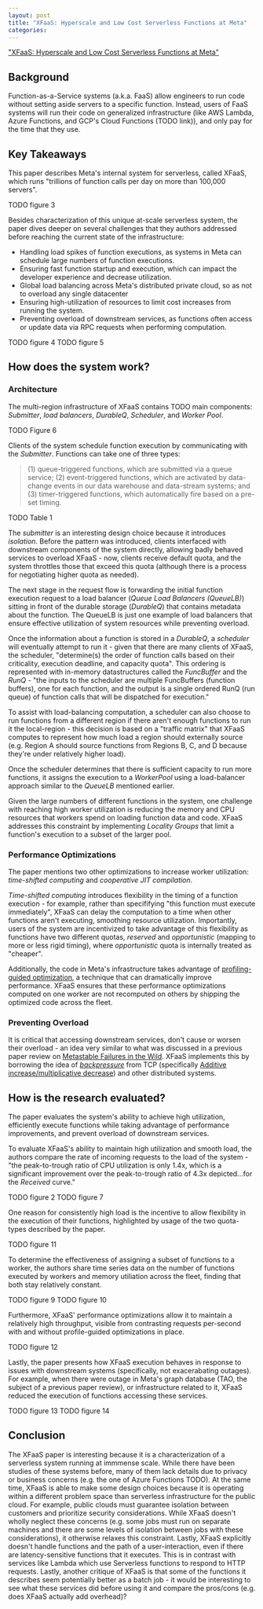 ```yaml
---
layout: post
title: "XFaaS: Hyperscale and Low Cost Serverless Functions at Meta"
categories:
---
```


["XFaaS: Hyperscale and Low Cost Serverless Functions at Meta"](TODO)

## Background

Function-as-a-Service systems (a.k.a. FaaS) allow engineers to run code without setting aside servers to a specific function. Instead, users of FaaS systems will run their code on generalized infrastructure (like AWS Lambda, Azure Functions, and GCP's Cloud Functions (TODO link)), and only pay for the time that they use.

## Key Takeaways

This paper describes Meta's internal system for serverless, called XFaaS, which runs "trillions of function calls per day on more than 100,000 servers".

TODO figure 3

Besides characterization of this unique at-scale serverless system, the paper dives deeper on several challenges that they authors addressed before reaching the current state of the infrastructure:

- Handling load spikes of function executions, as systems in Meta can schedule large numbers of function executions.
- Ensuring fast function startup and execution, which can impact the developer experience and decrease utilization.
- Global load balancing across Meta's distributed private cloud, so as not to overload any single datacenter
- Ensuring high-utilization of resources to limit cost increases from running the system.
- Preventing overload of downstream services, as functions often access or update data via RPC requests when performing computation.

TODO figure 4
TODO figure 5

## How does the system work?

### Architecture

The multi-region infrastructure of XFaaS contains TODO main components: _Submitter_, _load balancers_, _DurableQ_, _Scheduler_, and _Worker Pool_.

TODO Figure 6

Clients of the system schedule function execution by communicating with the _Submitter_. Functions can take one of three types:

> (1) queue-triggered functions, which are submitted via a queue service; (2) event-triggered functions, which are activated by data-change events in our data warehouse and data-stream systems; and (3) timer-triggered functions, which automatically fire based on a pre-set timing.

TODO Table 1

The _submitter_ is an interesting design choice because it introduces _isolation_. Before the pattern was introduced, clients interfaced with downstream components of the system directly, allowing badly behaved services to overload XFaaS - now, clients receive default quota, and the system throttles those that exceed this quota (although there is a process for negotiating higher quota as needed).

The next stage in the request flow is forwarding the initial function execution request to a load balancer (_Queue Load Balancers (QueueLB)_) sitting in front of the durable storage (_DurableQ_) that contains metadata about the function. The QueueLB is just one example of load balancers that ensure effective utilization of system resources while preventing overload.

Once the information about a function is stored in a _DurableQ_, a _scheduler_ will eventually attempt to run it - given that there are many clients of XFaaS, the scheduler, "determine(s) the order of function calls based on their criticality, execution deadline, and capacity quota". This ordering is represented with in-memory datastructures called the _FuncBuffer_ and the _RunQ_ - "the inputs to the scheduler are multiple FuncBuffers (function buffers), one for each function, and the output is a single ordered RunQ (run queue) of function calls that will be dispatched for execution."

To assist with load-balancing computation, a scheduler can also choose to run functions from a different region if there aren't enough functions to run it the local-region - this decision is based on a "traffic matrix" that XFaaS computes to represent how much load a region should externally source (e.g. Region A should source functions from Regions B, C, and D because they're under relatively higher load).

Once the scheduler determines that there is sufficient capacity to run more functions, it assigns the execution to a _WorkerPool_ using a load-balancer approach similar to the _QueueLB_ mentioned earlier.

Given the large numbers of different functions in the system, one challenge with reaching  high worker utilization is reducing the memory and CPU resources that workers spend on loading function data and code. XFaaS addresses this constraint by implementing _Locality Groups_ that limit a function's execution to a subset of the larger pool.

### Performance Optimizations

The paper mentions two other optimizations to increase worker utilization: _time-shifted computing_ and _cooperative JIT compilation_.

_Time-shifted computing_ introduces flexibility in the timing of a function execution - for example, rather than specififying "this function must execute immediately", XFaaS can delay the computation to a time when other functions aren't executing, smoothing resource utilization. Importantly, users of the system are incentivized to take advantage of this flexibility as functions have two different quotas, _reserved_ and _opportunistic_ (mapping to more or less rigid timing), where _opportunistic_ quota is internally treated as "cheaper".

Additionally, the code in Meta's infrastructure takes advantage of [profiling-guided optimization](https://blog.acolyer.org/2018/08/08/hhvm-jit-a-profile-guided-region-based-compiler-for-php-and-hack/), a technique that can dramatically improve performance. XFaaS ensures that these performance optimizations computed on one worker are not recomputed on others by shipping the optimized code across the fleet.

### Preventing Overload

It is critical that accessing downstream services, don't cause or worsen their overload - an idea very similar to what was discussed in a previous paper review on [Metastable Failures in the Wild](https://www.micahlerner.com/2022/07/11/metastable-failures-in-the-wild.html). XFaaS implements this by borrowing the idea of [_backpressure_](https://medium.com/@jayphelps/backpressure-explained-the-flow-of-data-through-software-2350b3e77ce7) from TCP (specifically [Additive increase/multiplicative decrease](https://en.wikipedia.org/wiki/Additive_increase/multiplicative_decrease)) and other distributed systems.

## How is the research evaluated?

The paper evaluates the system's ability to achieve high utilization, efficiently execute functions while taking advantage of performance improvements, and prevent overload of downstream services.

To evaluate XFaaS's ability to maintain high utilization and smooth load, the authors compare the rate of incoming requests to the load of the system - "the peak-to-trough ratio of CPU utilization is only 1.4x, which is a significant improvement over the peak-to-trough ratio of 4.3x depicted...for the _Received_ curve."

TODO figure 2
TODO figure 7

One reason for consistently high load is the incentive to allow flexibility in the execution of their functions, highlighted by usage of the two quota-types described by the paper.

TODO figure 11

To determine the effectiveness of assigning a subset of functions to a worker, the authors share time series data on the number of functions executed by workers and memory utiliation across the fleet, finding that both stay relatively constant.

TODO figure 9
TODO figure 10

Furthermore, XFaaS' performance optimizations allow it to maintain a relatively high throughput, visible from contrasting requests per-second with and without profile-guided optimizations in place.

TODO figure 12

Lastly, the paper presents how XFaaS execution behaves in response to issues with downstream systems (specifically, not exacerabating outages). For example, when there were outage in Meta's graph database (TAO, the subject of a previous paper review), or infrastructure related to it, XFaaS reduced the execution of functions accessing these services.

TODO figure 13
TODO figure 14

## Conclusion

The XFaaS paper is interesting because it is a characterization of a serverless system running at immmense scale. While there have been studies of these systems before, many of them lack details due to privacy or business concerns (e.g. the one of Azure Functions TODO). At the same time, XFaaS is able to make some design choices because it is operating within a different problem space than serverless infrastructure for the public cloud. For example, public clouds must guarantee isolation between customers and prioritize security considerations. While XFaaS doesn't wholly neglect these concerns (e.g. some jobs must run on separate machines and there are some levels of isolation between jobs with these considerations), it otherwise relaxes this constraint. Lastly, XFaaS explicitly doesn't handle functions and the path of a user-interaction, even if there are latency-sensitive functions that it executes. This is in contrast with services like Lambda which use Serverless functions to respond to HTTP requests. Lastly, another critique of XFaaS is that some of the functions it describes seem potentially better as a batch job - it would be interesting to see what these services did before using it and compare the pros/cons (e.g. does XFaaS actually add overhead)?
